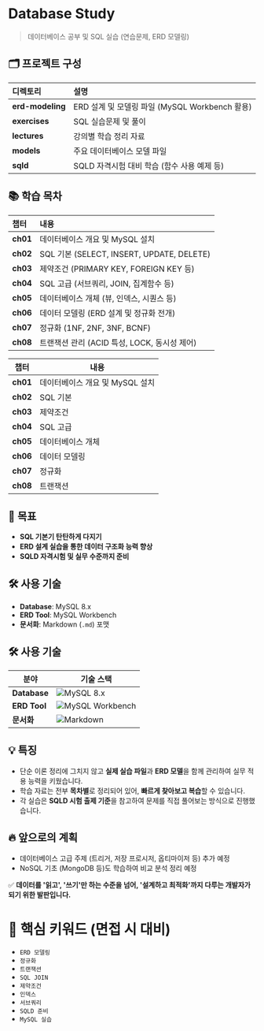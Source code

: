 # Database Study  
> 데이터베이스 공부 및 SQL 실습 (연습문제, ERD 모델링)

## 🗂️ 프로젝트 구성

| 디렉토리 | 설명 |
|:--------|:-------------------------------|
| **erd-modeling** | ERD 설계 및 모델링 파일 (MySQL Workbench 활용) |
| **exercises** | SQL 실습문제 및 풀이 |
| **lectures** | 강의별 학습 정리 자료 |
| **models** | 주요 데이터베이스 모델 파일 |
| **sqld** | SQLD 자격시험 대비 학습 (함수 사용 예제 등) |

## 📚 학습 목차

| 챕터 | 내용 |
|:----|:------------------------------|
| **ch01** | 데이터베이스 개요 및 MySQL 설치 |
| **ch02** | SQL 기본 (SELECT, INSERT, UPDATE, DELETE) |
| **ch03** | 제약조건 (PRIMARY KEY, FOREIGN KEY 등) |
| **ch04** | SQL 고급 (서브쿼리, JOIN, 집계함수 등) |
| **ch05** | 데이터베이스 개체 (뷰, 인덱스, 시퀀스 등) |
| **ch06** | 데이터 모델링 (ERD 설계 및 정규화 전개) |
| **ch07** | 정규화 (1NF, 2NF, 3NF, BCNF) |
| **ch08** | 트랜잭션 관리 (ACID 특성, LOCK, 동시성 제어) |


| 챕터  | 내용  | 
|------|------------------------------|
| **ch01** | 데이터베이스 개요 및 MySQL 설치 |
| **ch02** | SQL 기본 |
| **ch03** | 제약조건 | 
| **ch04** | SQL 고급 | 
| **ch05** | 데이터베이스 개체 | 
| **ch06** | 데이터 모델링 |
| **ch07** | 정규화 |
| **ch08** | 트랜잭션 |


## 🎯 목표

- **SQL 기본기 탄탄하게 다지기**
- **ERD 설계 실습을 통한 데이터 구조화 능력 향상**
- **SQLD 자격시험 및 실무 수준까지 준비**

## 🛠️ 사용 기술

- **Database**: MySQL 8.x
- **ERD Tool**: MySQL Workbench
- **문서화**: Markdown (`.md`) 포맷

## 🛠️ 사용 기술

| 분야        | 기술 스택 |
|------------|-------------------------------------------------------------------------------------|
| **Database**  | ![MySQL 8.x](https://img.shields.io/badge/MySQL%208.x-4479A1?style=flat&logo=mysql&logoColor=white) |
| **ERD Tool**  | ![MySQL Workbench](https://img.shields.io/badge/MySQL%20Workbench-4479A1?style=flat&logo=mysql&logoColor=white) |
| **문서화**    | ![Markdown](https://img.shields.io/badge/Markdown-.md-000000?style=flat&logo=markdown&logoColor=white) |

## 💡 특징

- 단순 이론 정리에 그치지 않고 **실제 실습 파일**과 **ERD 모델**을 함께 관리하여 실무 적용 능력을 키웠습니다.
- 학습 자료는 전부 **목차별**로 정리되어 있어, **빠르게 찾아보고 복습**할 수 있습니다.
- 각 실습은 **SQLD 시험 출제 기준**을 참고하여 문제를 직접 풀어보는 방식으로 진행했습니다.

## 🔥 앞으로의 계획

- 데이터베이스 고급 주제 (트리거, 저장 프로시저, 옵티마이저 등) 추가 예정
- NoSQL 기초 (MongoDB 등)도 학습하여 비교 분석 정리 예정

✅ **데이터를 '읽고', '쓰기'만 하는 수준을 넘어, '설계하고 최적화'까지 다루는 개발자가 되기 위한 발판입니다.**

# 🧠 핵심 키워드 (면접 시 대비)

- `ERD 모델링`
- `정규화`
- `트랜잭션`
- `SQL JOIN`
- `제약조건`
- `인덱스`
- `서브쿼리`
- `SQLD 준비`
- `MySQL 실습`
